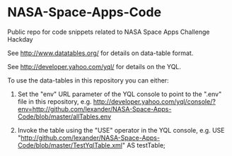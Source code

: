 NASA-Space-Apps-Code
====================

Public repo for code snippets related to NASA Space Apps Challenge Hackday

See http://www.datatables.org/ for details on data-table format.

See http://developer.yahoo.com/yql/ for details on the YQL.

To use the data-tables in this repository you can either:
1. Set the "env" URL parameter of the YQL console to point to the ".env" file in this repository, e.g.
    http://developer.yahoo.com/yql/console/?env=http://github.com/lexander/NASA-Space-Apps-Code/blob/master/allTables.env

2. Invoke the table using the "USE" operator in the YQL console, e.g.
    USE "http://github.com/lexander/NASA-Space-Apps-Code/blob/master/TestYqlTable.xml" AS testTable;